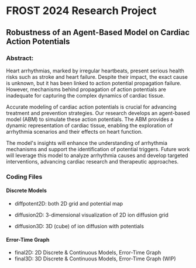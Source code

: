 # FROST 2024 Research Project
## Robustness of an Agent-Based Model on Cardiac Action Potentials

### Abstract: 
Heart arrhythmias, marked by irregular heartbeats, present serious health risks such as stroke and heart failure. Despite their impact, the exact cause is unknown, but it has been linked to action potential propagation failure. However, mechanisms behind propagation of action potentials are inadequate for capturing the complex dynamics of cardiac tissue.

Accurate modeling of cardiac action potentials is crucial for advancing treatment and prevention strategies. Our research develops an agent-based model (ABM) to simulate these action potentials. The ABM provides a dynamic representation of cardiac tissue, enabling the exploration of arrhythmia scenarios and their effects on heart function.

The model's insights will enhance the understanding of arrhythmia mechanisms and support the identification of potential triggers. Future work will leverage this model to analyze arrhythmia causes and develop targeted interventions, advancing cardiac research and therapeutic approaches.

### Coding Files

#### Discrete Models
* diffpotent2D: both 2D grid and potential map
* diffusion2D: 3-dimensional visualization of 2D ion diffusion grid 

* diffusion3D: 3D (cube) of ion diffusion with potentials


#### Error-Time Graph
* final2D: 2D Discrete & Continuous Models, Error-Time Graph
* final3D: 3D Discrete & Continuous Models, Error-Time Graph (WIP)